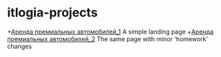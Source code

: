 # itlogia-projects
 
+[Аренда премиальных автомобилей_1](https://anuta2310.github.io/itlogia-projects/cars) A simple landing page
+[Аренда премиальных автомобилей_2](https://anuta2310.github.io/itlogia-projects/cars-hw) The same page with minor 'homework' changes
